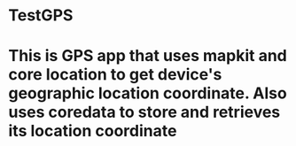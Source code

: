 # TestGPS
# This is GPS app that uses mapkit and core location to get device's geographic location coordinate. Also uses coredata to store and retrieves its location coordinate
